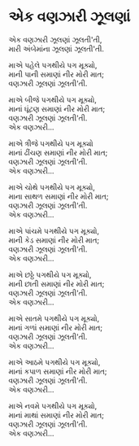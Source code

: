# એક વણઝારી ઝૂલણાં

એક વણઝારી ઝૂલણાં ઝૂલતી'તી,  
મારી અંબેમાંના ઝૂલણાં ઝૂલતી'તી.  

માએ પહેલે પગથીયે પગ મૂક્યો,  
માની પાની સમાણાં નીર મોરી માત;  
વણઝારી ઝૂલણાં ઝૂલતી'તી.  

માએ બીજે પગથીયે પગ મૂક્યો,  
માનાં ઘૂંટણ સમાણાં નીર મોરી માત;  
વણઝારી ઝૂલણાં ઝૂલતી'તી.  
એક વણઝારી...  

માએ ત્રીજે પગથીયે પગ મૂક્યો  
માનાં ઢીંચણ સમાણાં નીર મોરી માત;  
વણઝારી ઝૂલણાં ઝૂલતી'તી.  
એક વણઝારી...  

માએ ચોથે પગથીયે પગ મૂક્યો,  
માના સાથળ સમાણાં નીર મોરી માત;  
વણઝારી ઝૂલણાં ઝૂલતી'તી.  
એક વણઝારી...  

માએ પાંચમે પગથીયે પગ મૂક્યો,  
માની કેડ સમાણાં નીર મોરી માત;  
વણઝારી ઝૂલણાં ઝૂલતી'તી.  
એક વણઝારી...  

માએ છઠ્ઠે પગથીયે પગ મૂક્યો,  
માની છાતી સમાણાં નીર મોરી માત;  
વણઝારી ઝૂલણાં ઝૂલતી'તી.  
એક વણઝારી...  

માએ સાતમે પગથીયે પગ મૂક્યો,  
માનાં ગળાં સમાણાં નીર મોરી માત;  
વણઝારી ઝૂલણાં ઝૂલતી'તી.  
એક વણઝારી...  

માએ આઠમે પગથીયે પગ મૂક્યો,  
માનાં કપાળ સમાણાં નીર મોરી માત;  
વણઝારી ઝૂલણાં ઝૂલતી'તી.  
એક વણઝારી...  

માએ નવમે પગથીયે પગ મૂક્યો,  
માનાં માથાં સમાણાં નીર મોરી માત;  
વણઝારી ઝૂલણાં ઝૂલતી'તી.  
એક વણઝારી...  
